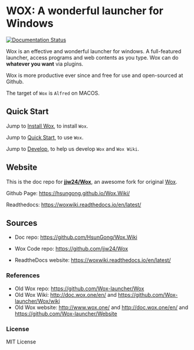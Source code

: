 
# WOX: A wonderful launcher for Windows

[![Documentation Status](https://readthedocs.org/projects/woxwiki/badge/?version=latest)](https://woxwiki.readthedocs.io/en/latest/?badge=latest) 

Wox is an effective and wonderful launcher for windows. A full-featured launcher, access programs and web contents as you type. Wox can do **whatever you want** via plugins.

Wox is more productive ever since and free for use and open-sourced at Github. 

The target of `Wox` is `Alfred` on MACOS.

## Quick Start

Jump to [Install Wox](install.md), to install `Wox`.

Jump to [Quick Start](start.md), to use `Wox`.

Jump to [Develop](develop.md), to help us develop `Wox` and `Wox Wiki`.

## Website

This is the doc repo for [**jjw24/Wox**](https://github.com/jjw24/Wox), an awesome fork for original [Wox](https://github.com/Wox-launcher/Wox).

<!-- mkdocs gh-deploy --remote-branch master -->
Github Page: https://hsungong.github.io/Wox.Wiki/

<!-- git push -->
Readthedocs: https://woxwiki.readthedocs.io/en/latest/

## Sources

- Doc repo: https://github.com/HsunGong/Wox.Wiki

- Wox Code repo: https://github.com/jjw24/Wox

- ReadtheDocs website: https://woxwiki.readthedocs.io/en/latest/

### References

- Old Wox repo: https://github.com/Wox-launcher/Wox
- Old Wox Wiki: http://doc.wox.one/en/ and https://github.com/Wox-launcher/Wox/wiki
- Old Wox website: http://www.wox.one/ and http://doc.wox.one/en/ and https://github.com/Wox-launcher/Website

### License

MIT License